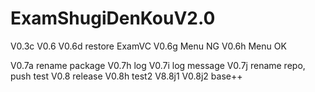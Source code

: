 # ExamShugiDenKouV2.0
V0.3c
V0.6
V0.6d restore ExamVC
V0.6g Menu NG
V0.6h Menu OK

V0.7a rename package
V0.7h log
V0.7i log message
V0.7j rename repo, push test
V0.8 release
V0.8h test2
V8.8j1
V0.8j2 base++
